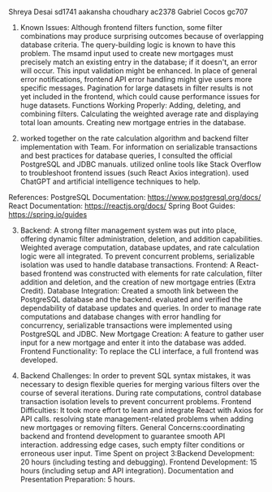Shreya Desai sd1741
aakansha choudhary ac2378
Gabriel Cocos gc707

1. Known Issues: Although frontend filters function, some filter combinations 
may produce surprising outcomes because of overlapping database criteria. 
The query-building logic is known to have this problem. The msamd input used 
to create new mortgages must precisely match an existing entry in the database; 
if it doesn't, an error will occur. This input validation might be enhanced. In 
place of general error notifications, frontend API error handling might give users 
more specific messages. Pagination for large datasets in filter results is not yet
included in the frontend, which could cause performance issues for huge datasets.
Functions Working Properly: Adding, deleting, and combining filters.
Calculating the weighted average rate and displaying total loan amounts.
Creating new mortgage entries in the database.

2. worked together on the rate calculation algorithm and backend filter implementation with Team.
For information on serializable transactions and best practices for database queries, I consulted the official PostgreSQL and JDBC manuals.
utilized online tools like Stack Overflow to troubleshoot frontend issues (such React Axios integration).
used ChatGPT and artificial intelligence techniques to help. 

References:
PostgreSQL Documentation: https://www.postgresql.org/docs/
React Documentation: https://reactjs.org/docs/
Spring Boot Guides: https://spring.io/guides

3. Backend: A strong filter management system was put into place, offering dynamic 
filter administration, deletion, and addition capabilities.
Weighted average computation, database updates, and rate calculation logic were all 
integrated. To prevent concurrent problems, serializable isolation was used to handle
database transactions.
Frontend: A React-based frontend was constructed with elements for rate calculation,
filter addition and deletion, and the creation of new mortgage entries (Extra Credit).
Database Integration: Created a smooth link between the PostgreSQL database and the 
backend. evaluated and verified the dependability of database updates and queries.
In order to manage rate computations and database changes with error handling for 
concurrency, serializable transactions were implemented using PostgreSQL and JDBC.
New Mortgage Creation: A feature to gather user input for a new mortgage and enter 
it into the database was added.
Frontend Functionality: To replace the CLI interface, a full frontend was developed.

4. Backend Challenges: In order to prevent SQL syntax mistakes, it was necessary 
to design flexible queries for merging various filters over the course of several 
iterations. During rate computations, control database transaction isolation levels
to prevent concurrent problems.
Frontend Difficulties: It took more effort to learn and integrate React with Axios for API calls.
resolving state management-related problems when adding new mortgages or removing filters.
General Concerns:coordinating backend and frontend development to guarantee smooth API interaction.
addressing edge cases, such empty filter conditions or erroneous user input.
Time Spent on project 3:Backend Development: 20 hours (including testing and debugging).
Frontend Development: 15 hours (including setup and API integration).
Documentation and Presentation Preparation: 5 hours.


